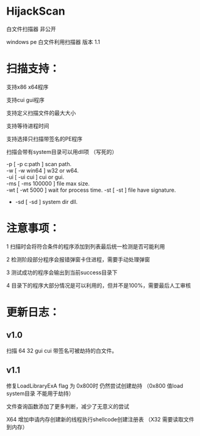 # HijackScan
白文件扫描器 非公开

windows pe 白文件利用扫描器 版本 1.1

# 扫描支持：

支持x86 x64程序

支持cui gui程序

支持定义扫描文件的最大大小

支持等待进程时间

支持选择只扫描带签名的PE程序

扫描会带有system目录可以用dll项 （写死的）

-p  [ -p c:path  ]  scan path.              
-w  [ -w win64   ]  w32 or w64.            
-ui [ -ui cui    ]  cui or gui.            
-ms [ -ms 100000 ]  file max size.         
-wt [ -wt 5000   ]  wait for process time. 
-st [ -st        ]  file have signature.   
 * -sd [ -sd        ]  system dir dll.     

# 注意事项：
 1 扫描时会将符合条件的程序添加到列表最后统一检测是否可能利用
 
 2 检测阶段部分程序会报错弹窗卡住进程，需要手动处理弹窗
 
 3 测试成功的程序会输出到当前success目录下
 
 4 目录下的程序大部分情况是可以利用的，但并不是100%，需要最后人工审核
 
# 更新日志：

## v1.0 

扫描  64 32 gui cui 带签名可被劫持的白文件。

## v1.1 

 修复LoadLibraryExA flag 为 0x800时 仍然尝试创建劫持 （0x800 值load system目录 不能用于劫持）

 文件查询函数添加了更多判断，减少了无意义的尝试
 
 X64 增加申请内存创建新的线程执行shellcode创建注册表 （X32 需要读取文件到内存）
